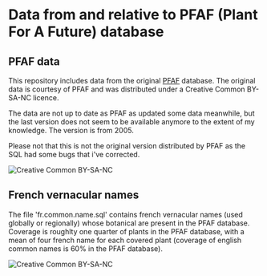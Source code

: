# Data from and relative to PFAF (Plant For A Future) database


## PFAF data
This repository includes data from the original [PFAF](http://pfaf.org) database. The original data is courtesy of PFAF and was distributed under a Creative Common BY-SA-NC licence. 

The data are not up to date as PFAF as updated some data meanwhile, but the last version does not seem to be available anymore to the extent of my knowledge. The version is from 2005.

Please not that this is not the original version distributed by PFAF as the SQL had some bugs that i've corrected.

![Creative Common BY-SA-NC](http://mirrors.creativecommons.org/presskit/buttons/88x31/png/by-nc-sa.png)

## French vernacular names

The file 'fr.common.name.sql' contains french vernacular names (used globally or regionally) whose botanical are present in the PFAF database. Coverage is roughlty one quarter of plants in the PFAF database, with a mean of four french name for each covered plant (coverage of english common names is 60% in the PFAF database).

![Creative Common BY-SA-NC](http://mirrors.creativecommons.org/presskit/buttons/88x31/png/by-nc-sa.png)
